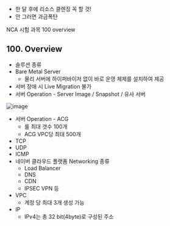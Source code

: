 - 한 달 후에 리소스 클렌징 꼭 할 것!
- 안 그러면 과금폭탄

NCA 시험 과목 100 overview

## 100. Overview

- 솔루션 종류
- Bare Metal Server
    - 물리 서버에 하이퍼바이저 없이 바로 운영 체제를 설치하여 제공
- 서버 장애 시 Live Migration 불가
- 서버 Operation - Server Image / Snapshot / 유사 서버

![image](https://github.com/ej31/bukbu-til/assets/3222504/54d0e89b-0085-4c71-8a29-d81e642e3e4e)


- 서버 Operation - ACG
    - 룰 최대 갯수 100개
    - ACG VPC당 최대 500개
- TCP
- UDP
- ICMP
- 네이버 클라우드 폴랫폼 Networking 종류
    - Load Balancer
    - DNS
    - CDN
    - IPSEC VPN 등
- VPC
    - 계정 당 최대 3개 생성 가능
- IP
    - IPv4는 총 32 bit(4byte)로 구성된 주소
